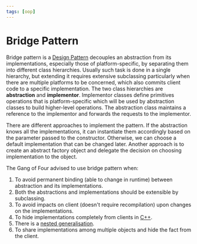 ```yaml
---
tags: [oop]
---
```


# Bridge Pattern

Bridge pattern is a [Design Pattern](202211221249.md) decouples an abstraction
from its implementations, especially those of platform-specific, by separating
them into different class hierarchies. Usually such task is done in a single
hierarchy, but extending it requires extensive subclassing particularly when
there are multiple platforms to be concerned, which also commits client code to
a specific implementation. The two class hierarchies are **abstraction** and
**implementor**. Implementor classes define primitives operations that is
platform-specific which will be used by abstraction classes to build
higher-level operations. The abstraction class maintains a reference to the
implementor and forwards the requests to the implementor.

There are different approaches to implement the pattern. If the abstraction
knows all the implementations, it can instantiate them accordingly based on the
parameter passed to the constructor. Otherwise, we can choose a default
implementation that can be changed later. Another approach is to create an
abstract factory object and delegate the decision on choosing implementation to
the object.

The Gang of Four advised to use bridge pattern when:
1. To avoid permanent binding (able to change in runtime) between abstraction
   and its implementations.
2. Both the abstractions and implementations should be extensible by
   subclassing.
3. To avoid impacts on client (doesn't require recompilation) upon changes on
   the implementations.
4. To hide implementations completely from clients in [C++](202302190651.md).
5. There is a [nested generalisation](202303261653.md).
6. To share implementations among multiple objects and hide the fact from the
   client.

